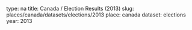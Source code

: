 type: na
title: Canada / Election Results (2013)
slug: places/canada/datasets/elections/2013
place: canada
dataset: elections
year: 2013
